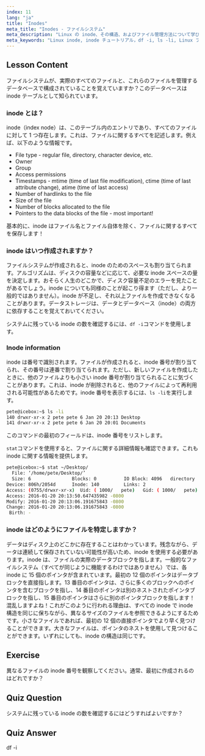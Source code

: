 ```yaml
---
index: 11
lang: "ja"
title: "Inodes"
meta_title: "Inodes - ファイルシステム"
meta_description: "Linux の inode、その構造、およびファイル管理方法について学びます。inode 番号を理解し、`df -i`と`ls -li`を使用して inode の使用状況を確認します。Linux の学習を始めましょう！"
meta_keywords: "Linux inode, inode チュートリアル，df -i, ls -li, Linux ファイルシステム，Linux 初心者，Linux ガイド"
---
```


## Lesson Content

ファイルシステムが、実際のすべてのファイルと、これらのファイルを管理するデータベースで構成されていることを覚えていますか？このデータベースは inode テーブルとして知られています。

### inode とは？

inode（index node）は、このテーブル内のエントリであり、すべてのファイルに対して 1 つ存在します。これは、ファイルに関するすべてを記述します。例えば、以下のような情報です。

- File type - regular file, directory, character device, etc.
- Owner
- Group
- Access permissions
- Timestamps - mtime (time of last file modification), ctime (time of last attribute change), atime (time of last access)
- Number of hardlinks to the file
- Size of the file
- Number of blocks allocated to the file
- Pointers to the data blocks of the file - most important!

基本的に、inode はファイル名とファイル自体を除く、ファイルに関するすべてを保存します！

### inode はいつ作成されますか？

ファイルシステムが作成されると、inode のためのスペースも割り当てられます。アルゴリズムは、ディスクの容量などに応じて、必要な inode スペースの量を決定します。おそらく人生のどこかで、ディスク容量不足のエラーを見たことがあるでしょう。inode についても同様のことが起こり得ます（ただし、より一般的ではありません）。inode が不足し、それ以上ファイルを作成できなくなることがあります。データストレージは、データとデータベース（inode）の両方に依存することを覚えておいてください。

システムに残っている inode の数を確認するには、`df -i`コマンドを使用します。

### Inode information

inode は番号で識別されます。ファイルが作成されると、inode 番号が割り当てられ、その番号は連番で割り当てられます。ただし、新しいファイルを作成したときに、他のファイルよりも小さい inode 番号が割り当てられることに気づくことがあります。これは、inode が削除されると、他のファイルによって再利用される可能性があるためです。inode 番号を表示するには、`ls -li`を実行します。

```bash
pete@icebox:~$ ls -li
140 drwxr-xr-x 2 pete pete 6 Jan 20 20:13 Desktop
141 drwxr-xr-x 2 pete pete 6 Jan 20 20:01 Documents
```

このコマンドの最初のフィールドは、inode 番号をリストします。

`stat`コマンドを使用すると、ファイルに関する詳細情報も確認できます。これも inode に関する情報を提供します。

```bash
pete@icebox:~$ stat ~/Desktop/
  File: ‘/home/pete/Desktop/’
  Size: 6               Blocks: 0          IO Block: 4096   directory
Device: 806h/2054d      Inode: 140         Links: 2
Access: (0755/drwxr-xr-x)  Uid: ( 1000/   pete)   Gid: ( 1000/   pete)
Access: 2016-01-20 20:13:50.647435982 -0800
Modify: 2016-01-20 20:13:06.191675843 -0800
Change: 2016-01-20 20:13:06.191675843 -0800
 Birth: -
```

### inode はどのようにファイルを特定しますか？

データはディスク上のどこかに存在することはわかっています。残念ながら、データは連続して保存されていない可能性が高いため、inode を使用する必要があります。inode は、ファイルの実際のデータブロックを指します。一般的なファイルシステム（すべてが同じように機能するわけではありません）では、各 inode に 15 個のポインタが含まれています。最初の 12 個のポインタはデータブロックを直接指します。13 番目のポインタは、さらに多くのブロックへのポインタを含むブロックを指し、14 番目のポインタは別のネストされたポインタブロックを指し、15 番目のポインタはさらに別のポインタブロックを指します！混乱しますよね！これがこのように行われる理由は、すべての inode で inode 構造を同じに保ちながら、異なるサイズのファイルを参照できるようにするためです。小さなファイルであれば、最初の 12 個の直接ポインタでより早く見つけることができます。大きなファイルは、ポインタのネストを使用して見つけることができます。いずれにしても、inode の構造は同じです。

## Exercise

異なるファイルの inode 番号を観察してください。通常、最初に作成されるのはどれですか？

## Quiz Question

システムに残っている inode の数を確認するにはどうすればよいですか？

## Quiz Answer

df -i
